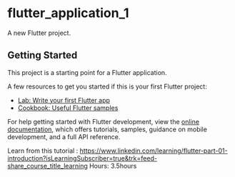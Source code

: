 # flutter_application_1

A new Flutter project.

## Getting Started                                                                            

This project is a starting point for a Flutter application.                                   

A few resources to get you started if this is your first Flutter project:

- [Lab: Write your first Flutter app](https://docs.flutter.dev/get-started/codelab)
- [Cookbook: Useful Flutter samples](https://docs.flutter.dev/cookbook)

For help getting started with Flutter development, view the
[online documentation](https://docs.flutter.dev/), which offers tutorials,
samples, guidance on mobile development, and a full API reference.

Learn from this tutorial : https://www.linkedin.com/learning/flutter-part-01-introduction?isLearningSubscriber=true&trk=feed-share_course_title_learning
Hours: 3.5hours
